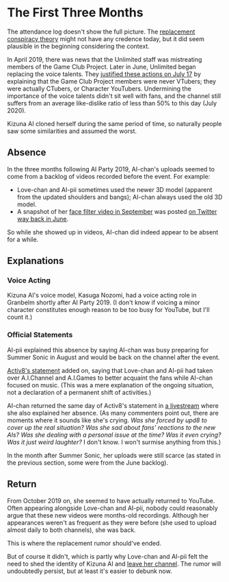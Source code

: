 # The First Three Months

The attendance log doesn't show the full picture. The [replacement conspiracy theory](https://www.bilibili.com/read/cv3226164) might not have any credence today, but it did seem plausible in the beginning considering the context.

In April 2019, there was news that the Unlimited staff was mistreating members of the Game Club Project. Later in June, Unlimited began replacing the voice talents. They [justified these actions on July 17](https://gameclubproject.jp/20190717info/) by explaining that the Game Club Project members were never VTubers; they were actually CTubers, or Character YouTubers. Undermining the importance of the voice talents didn't sit well with fans, and the channel still suffers from an average like-dislike ratio of less than 50% to this day (July 2020).

Kizuna AI cloned herself during the same period of time, so naturally people saw some similarities and assumed the worst.

## Absence

In the three months following AI Party 2019, AI-chan's uploads seemed to come from a backlog of videos recorded before the event. For example:

* Love-chan and AI-pii sometimes used the newer 3D model (apparent from the updated shoulders and bangs); AI-chan always used the old 3D model.
* A snapshot of her [face filter video in September](https://youtu.be/Qbu3GhkT7Cc) was posted [on Twitter way back in June](https://twitter.com/aichan_nel/status/1140843072797851648).

So while she showed up in videos, AI-chan did indeed appear to be absent for a while.

## Explanations

### Voice Acting

Kizuna AI's voice model, Kasuga Nozomi, had a voice acting role in Granbelm shortly after AI Party 2019. (I don't know if voicing a minor character constitutes enough reason to be too busy for YouTube, but I'll count it.)

### Official Statements

AI-pii explained this absence by saying AI-chan was busy preparing for Summer Sonic in August and would be back on the channel after the event.

[Activ8's statement](https://twitter.com/8AndAHalfTails/status/1162335355040931841) added on, saying that Love-chan and AI-pii had taken over A.I.Channel and A.I.Games to better acquaint the fans while AI-chan focused on music. (This was a mere explanation of the ongoing situation, not a declaration of a permanent shift of activities.)

AI-chan returned the same day of Activ8's statement in [a livestream](https://youtu.be/x58aOzpWoGU) where she also explained her absence. (As many commenters point out, there are moments where it sounds like she's crying. *Was she forced by upd8 to cover up the real situation? Was she sad about fans' reactions to the new AIs? Was she dealing with a personal issue at the time? Was it even crying? Was it just weird laughter?* I don't know. I won't surmise anything from this.)

In the month after Summer Sonic, her uploads were still scarce (as stated in the previous section, some were from the June backlog).

## Return

From October 2019 on, she seemed to have actually returned to YouTube. Often appearing alongside Love-chan and AI-pii, nobody could reasonably argue that these new videos were months-old recordings. Although her appearances weren't as frequent as they were before (she used to upload almost daily to both channels), she was back.

This is where the replacement rumor should've ended.

But of course it didn't, which is partly why Love-chan and AI-pii felt the need to shed the identity of Kizuna AI and [leave her channel](https://youtu.be/AmLFSguxTRY).
The rumor will undoubtedly persist, but at least it's easier to debunk now.
